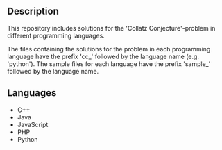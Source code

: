 ## Description ##
This repository includes solutions for the 'Collatz Conjecture'-problem in different programming languages.

The files containing the solutions for the problem in each programming language
have the prefix 'cc_' followed by the language name (e.g. 'python').
The sample files for each language have the prefix 'sample_' followed
by the language name.

## Languages ##
* C++
* Java
* JavaScript
* PHP
* Python